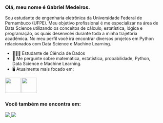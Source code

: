 ### Olá, meu nome é Gabriel Medeiros.

Sou estudante de engenharia eletrônica da Universidade Federal de Pernambuco (UFPE). Meu objetivo profissional é me especializar na área de Data Science utilizando os conceitos de cálculo, estatística, lógica e programação, os quais desenvolvi durante toda a minha trajetória acadêmica. No meu perfil você irá encontrar diversos projetos em Python relacionados com Data Science e Machine Learning. 

* 👨🏻‍💻 Estudante de Ciência de Dados
* 💬 Me pergunte sobre matemática, estatística, probabilidade, Python, Data Science e Machine Learning.
* 🖥️ Atualmente mais focado em: 

<div style: "display: inline">

<img width = '50' height = '50' src = "https://cdn.jsdelivr.net/gh/devicons/devicon/icons/python/python-original-wordmark.svg">
<img width = '50' height = '50' src = "https://cdn.jsdelivr.net/gh/devicons/devicon/icons/mysql/mysql-original-wordmark.svg">

</div>

### Você também me encontra em:

<div style: "display: inline">

<a href = "https://www.linkedin.com/in/gabriel-medeiros-/"> <img src = 'https://img.shields.io/badge/linkedin-%230077B5.svg?style=for-the-badge& logo=linkedin& logoColor=white' > </a>
<a href = "https://www.kaggle.com/gdmedeiros" > <img src = 'https://img.shields.io/badge/Kaggle-035a7d?style=for-the-badge&logo=kaggle&logoColor=white' > </a>

</div>


<!--
**GMedeiros20/GMedeiros20** is a ✨ _special_ ✨ repository because its `README.md` (this file) appears on your GitHub profile.

Here are some ideas to get you started:

- 🔭 I’m currently working on ...
- 🌱 I’m currently learning ...
- 👯 I’m looking to collaborate on ...
- 🤔 I’m looking for help with ...
- 💬 Ask me about ...
- 📫 How to reach me: ...
- 😄 Pronouns: ...
- ⚡ Fun fact: ...
-->







